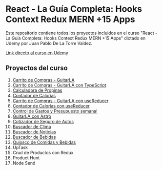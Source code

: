 # **React - La Guía Completa: Hooks Context Redux MERN +15 Apps**

Este repositorio contiene todos los proyectos incluidos en el curso "React - La Guía Completa: Hooks Context Redux MERN +15 Apps" dictado en Udemy por Juan Pablo De La Torre Valdez.

<a href="https://www.udemy.com/course/react-de-principiante-a-experto-creando-mas-de-10-aplicaciones/">Link directo al curso en Udemy</a>

## **Proyectos del curso**
<ol>
    <li><a href="https://ddg-guitarla.netlify.app/">Carrito de Compras - GuitarLA</a></li>
    <li><a href="https://ddg-guitarla.netlify.app/">Carrito de Compras - GuitarLA con TypeScript</a></li>
    <li><a href="https://ddg-propinas.netlify.app/">Calculadora de Propinas</a></li>
    <li><a href="https://ddg-calorias.netlify.app/">Contador de Calorías</a></li>
    <li><a href="https://ddg-guitarla.netlify.app/">Carrito de Compras - GuitarLA con useReducer</a></li>
    <li><a href="https://ddg-calorias.netlify.app/">Contador de Calorías con useReducer</a></li>
    <li><a href="https://ddg-presupuesto.netlify.app/">Control de Gastos y Presupuesto semanal</a></li>    
    <li><a href="https://guitarla-astro-five.vercel.app/">GuitarLA con Astro</a></li>
    <li><a href="https://ddg-cotizador-seguro-react.netlify.app/">Cotizador de Seguro de Autos</a></li>
    <li><a href="https://ddg-clima-react.netlify.app/">Buscador de Clima</a></li>
    <li><a href="https://ddg-noticias.netlify.app/">Buscador de Noticias</a></li>
    <li><a href="https://ddg-buscador-bebidas.netlify.app/">Buscador de Bebidas</a></li>
    <li><a href="https://ddg-quioscoapp.up.railway.app/">Quiosco de Comidas y Bebidas</a></li>
    <li><a>UpTask</a></li>
    <li><a>Crud de Productos con Redux</a></li>
    <li><a>Product Hunt</a></li>
    <li><a>Node Send</a></li>
</ol>